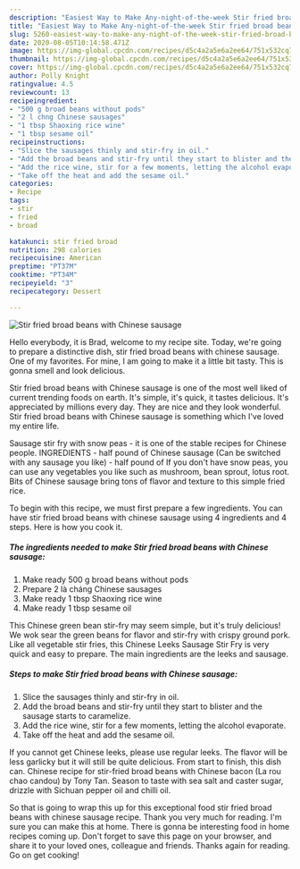 ```yaml
---
description: "Easiest Way to Make Any-night-of-the-week Stir fried broad beans with Chinese sausage"
title: "Easiest Way to Make Any-night-of-the-week Stir fried broad beans with Chinese sausage"
slug: 5260-easiest-way-to-make-any-night-of-the-week-stir-fried-broad-beans-with-chinese-sausage
date: 2020-08-05T10:14:58.471Z
image: https://img-global.cpcdn.com/recipes/d5c4a2a5e6a2ee64/751x532cq70/stir-fried-broad-beans-with-chinese-sausage-recipe-main-photo.jpg
thumbnail: https://img-global.cpcdn.com/recipes/d5c4a2a5e6a2ee64/751x532cq70/stir-fried-broad-beans-with-chinese-sausage-recipe-main-photo.jpg
cover: https://img-global.cpcdn.com/recipes/d5c4a2a5e6a2ee64/751x532cq70/stir-fried-broad-beans-with-chinese-sausage-recipe-main-photo.jpg
author: Polly Knight
ratingvalue: 4.5
reviewcount: 13
recipeingredient:
- "500 g broad beans without pods"
- "2 l chng Chinese sausages"
- "1 tbsp Shaoxing rice wine"
- "1 tbsp sesame oil"
recipeinstructions:
- "Slice the sausages thinly and stir-fry in oil."
- "Add the broad beans and stir-fry until they start to blister and the sausage starts to caramelize."
- "Add the rice wine, stir for a few moments, letting the alcohol evaporate."
- "Take off the heat and add the sesame oil."
categories:
- Recipe
tags:
- stir
- fried
- broad

katakunci: stir fried broad 
nutrition: 298 calories
recipecuisine: American
preptime: "PT37M"
cooktime: "PT34M"
recipeyield: "3"
recipecategory: Dessert

---
```



![Stir fried broad beans with Chinese sausage](https://img-global.cpcdn.com/recipes/d5c4a2a5e6a2ee64/751x532cq70/stir-fried-broad-beans-with-chinese-sausage-recipe-main-photo.jpg)

Hello everybody, it is Brad, welcome to my recipe site. Today, we're going to prepare a distinctive dish, stir fried broad beans with chinese sausage. One of my favorites. For mine, I am going to make it a little bit tasty. This is gonna smell and look delicious.

Stir fried broad beans with Chinese sausage is one of the most well liked of current trending foods on earth. It's simple, it's quick, it tastes delicious. It's appreciated by millions every day. They are nice and they look wonderful. Stir fried broad beans with Chinese sausage is something which I've loved my entire life.

Sausage stir fry with snow peas - it is one of the stable recipes for Chinese people. INGREDIENTS - half pound of Chinese sausage (Can be switched with any sausage you like) - half pound of If you don&#39;t have snow peas, you can use any vegetables you like such as mushroom, bean sprout, lotus root. Bits of Chinese sausage bring tons of flavor and texture to this simple fried rice.


To begin with this recipe, we must first prepare a few ingredients. You can have stir fried broad beans with chinese sausage using 4 ingredients and 4 steps. Here is how you cook it.

<!--inarticleads1-->

##### The ingredients needed to make Stir fried broad beans with Chinese sausage:

1. Make ready 500 g broad beans without pods
1. Prepare 2 là cháng Chinese sausages
1. Make ready 1 tbsp Shaoxing rice wine
1. Make ready 1 tbsp sesame oil


This Chinese green bean stir-fry may seem simple, but it&#39;s truly delicious! We wok sear the green beans for flavor and stir-fry with crispy ground pork. Like all vegetable stir fries, this Chinese Leeks Sausage Stir Fry is very quick and easy to prepare. The main ingredients are the leeks and sausage. 

<!--inarticleads2-->

##### Steps to make Stir fried broad beans with Chinese sausage:

1. Slice the sausages thinly and stir-fry in oil.
1. Add the broad beans and stir-fry until they start to blister and the sausage starts to caramelize.
1. Add the rice wine, stir for a few moments, letting the alcohol evaporate.
1. Take off the heat and add the sesame oil.


If you cannot get Chinese leeks, please use regular leeks. The flavor will be less garlicky but it will still be quite delicious. From start to finish, this dish can. Chinese recipe for stir-fried broad beans with Chinese bacon (La rou chao candou) by Tony Tan. Season to taste with sea salt and caster sugar, drizzle with Sichuan pepper oil and chilli oil. 

So that is going to wrap this up for this exceptional food stir fried broad beans with chinese sausage recipe. Thank you very much for reading. I'm sure you can make this at home. There is gonna be interesting food in home recipes coming up. Don't forget to save this page on your browser, and share it to your loved ones, colleague and friends. Thanks again for reading. Go on get cooking!
